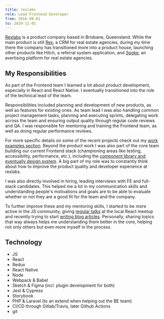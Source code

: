 ```yaml
---
title: rexlabs
role: Lead Frontend Developer
from: 2016-09-01
to: 2020-11-01
---
```


[Rexlabs](https://rexlabs.io) is a product company based in Brisbane, Queensland. While the main product is still [Rex](https://www.rexsoftware.com), a CRM for real estate agencies, during my time there the company has transitioned more into a product house, launching other products like Hitch, a referral system application, and [Spoke](../../my-work/projects/spoke/), an avertising platform for real estate agencies.

## My Responsibilities

As part of the Frontend team I learned a lot about product development, especially in React and React Native. I eventually transitioned into the role of the technical lead of the team.

Responsibilities included planning and development of new products, as well as features for existing ones. As team lead I was also handling common project management tasks, planning and executing sprints, delegating work across the team and ensuring output quality through regular code reviews and QA. I was responsible for mentoring and training the Frontend team, as well as doing regular performance reviews.

For more specific details on some of the recent projects check out my [work examples section](../../my-work/). Beyond the product work I was also part of the core team building our current Frontend stack (championing areas like testing, accessibility, performance, etc.), including the [component library and eventually design system](../../my-work/projects/vivid-and-luna/). A big part of my role was to constantly think about how to improve the product quality and developer experience at rexlabs.

I was also directly involved in hiring, leading interviews with FE and full-stack candidates. This helped me a lot in my communication skills and understanding people's motivations and goals are to be able to evaluate whether or not they are a good fit for the team and the company.

To further improve these and my mentoring skills, I started to be more active in the JS community, giving [regular talks](../../my-work/) at the local React meetup and recently trying to start [writing blog articles](../../my-work/). Personally, sharing topics that way always helps me understanding them better in the core, helping not only others but even more myself in the process.

## Technology

- JS
- React
- Redux
- React Native
- Node
- Webpack & Babel
- Sketch & Figma (incl. plugin development for both)
- Jest & Cypress
- Storybook
- PHP & Laravel (to an extend when helping out the BE team)
- CI/CD through Gitlab/Travis, later Github Actions
- git
